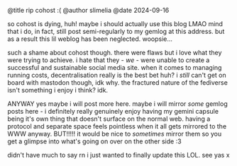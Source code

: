 @title rip cohost :( @author slimelia @date 2024-09-16

so cohost is dying, huh! maybe i should actually use this blog LMAO
mind that i do, in fact, still post semi-regularly to my gemlog at this address. but as a result this lil weblog has been neglected. woopsie...

such a shame about cohost though. there were flaws but i love what they were trying to achieve. i hate that they - *we* - were unable to create a successful and sustainable social media site. when it comes to managing running costs, decentralisation really is the best bet huh? i *still* can't get on board with mastodon though, idk why. the fractured nature of the fediverse isn't something i enjoy i think? idk.

ANYWAY yes maybe i will post more here. maybe i will mirror *some* gemlog posts here - i definitely really genuinely enjoy having my gemini capsule being it's own thing that doesn't surface on the normal web. having a protocol and separate space feels pointless when it all gets mirrored to the WWW anyway. BUT!!!!! it would be nice to *sometimes* mirror them so you get a glimpse into what's going on over on the other side :3

didn't have much to say rn i just wanted to finally update this LOL. see yas x
